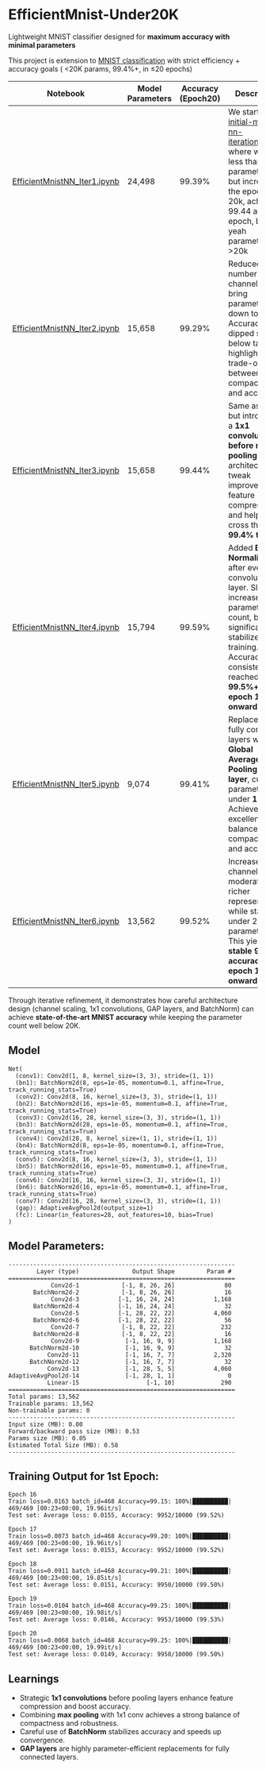 # EfficientMnist-Under20K
Lightweight MNIST classifier designed for **maximum accuracy with minimal parameters**

This project is extension to [MNIST classification](https://github.com/divya-r-kamat/MnistNN/edit/main/README.md) with strict efficiency + accuracy goals ( <20K params, 99.4%+, in ≤20 epochs)

|Notebook | Model Parameters | Accuracy (Epoch20) | Description|
|---------|-----------------|--------------------|------------|
|[EfficientMnistNN_Iter1.ipynb](https://github.com/divya-r-kamat/EfficientMnist-Under20K/blob/main/EfficientMnistNN_Iter1.ipynb) | 24,498 | 99.39% | We start with [initial-mnist-nn-iteration9.ipynb](https://github.com/divya-r-kamat/MnistNN/blob/main/initial-mnist-nn-iteration9.ipynb) where we had less tham 25K parameters, but increased the epoch to 20k, achieved 99.44 at 17th epoch, but yeah parameters are >20k|
|[EfficientMnistNN_Iter2.ipynb](https://github.com/divya-r-kamat/EfficientMnist-Under20K/blob/main/EfficientMnistNN_Iter2.ipynb)|15,658|99.29%|Reduced number of channels to bring parameters down to ~15K. Accuracy dipped slightly below target, highlighting trade-offs between compactness and accuracy|
|[EfficientMnistNN_Iter3.ipynb](https://github.com/divya-r-kamat/EfficientMnist-Under20K/blob/main/EfficientMnistNN_Iter3.ipynb)|15,658|99.44%|Same as Iter2, but introduced a **1x1 convolution before max pooling**. This architectural tweak improved feature compression and helped cross the **99.4% target**.!|
|[EfficientMnistNN_Iter4.ipynb](https://github.com/divya-r-kamat/EfficientMnist-Under20K/blob/main/EfficientMnistNN_Iter4.ipynb)|15,794|99.59%|Added **Batch Normalization** after every convolutional layer. Slightly increased parameter count, but significantly stabilized training. Accuracy consistently reached **99.5%+ from epoch 16 onward**|
|[EfficientMnistNN_Iter5.ipynb](https://github.com/divya-r-kamat/EfficientMnist-Under20K/blob/main/EfficientMnistNN_Iter5.ipynb)|9,074|99.41%|Replaced the fully connected layers with a **Global Average Pooling (GAP) layer**, cutting parameters to under **10K**. Achieved excellent balance of compactness and accuracy.|
|[EfficientMnistNN_Iter6.ipynb](https://github.com/divya-r-kamat/EfficientMnist-Under20K/blob/main/EfficientMnistNN_Iter6.ipynb)|13,562|99.52%|Increased channel sizes moderately for richer representations while staying under 20K parameters. This yielded **stable 99.5% accuracy from epoch 16 onward**.!|


Through iterative refinement, it demonstrates how careful architecture design (channel scaling, 1x1 convolutions, GAP layers, and BatchNorm) can achieve **state-of-the-art MNIST accuracy** while keeping the parameter count well below 20K.

## Model

    Net(
      (conv1): Conv2d(1, 8, kernel_size=(3, 3), stride=(1, 1))
      (bn1): BatchNorm2d(8, eps=1e-05, momentum=0.1, affine=True, track_running_stats=True)
      (conv2): Conv2d(8, 16, kernel_size=(3, 3), stride=(1, 1))
      (bn2): BatchNorm2d(16, eps=1e-05, momentum=0.1, affine=True, track_running_stats=True)
      (conv3): Conv2d(16, 28, kernel_size=(3, 3), stride=(1, 1))
      (bn3): BatchNorm2d(28, eps=1e-05, momentum=0.1, affine=True, track_running_stats=True)
      (conv4): Conv2d(28, 8, kernel_size=(1, 1), stride=(1, 1))
      (bn4): BatchNorm2d(8, eps=1e-05, momentum=0.1, affine=True, track_running_stats=True)
      (conv5): Conv2d(8, 16, kernel_size=(3, 3), stride=(1, 1))
      (bn5): BatchNorm2d(16, eps=1e-05, momentum=0.1, affine=True, track_running_stats=True)
      (conv6): Conv2d(16, 16, kernel_size=(3, 3), stride=(1, 1))
      (bn6): BatchNorm2d(16, eps=1e-05, momentum=0.1, affine=True, track_running_stats=True)
      (conv7): Conv2d(16, 28, kernel_size=(3, 3), stride=(1, 1))
      (gap): AdaptiveAvgPool2d(output_size=1)
      (fc): Linear(in_features=28, out_features=10, bias=True)
    )

## Model Parameters:

    ----------------------------------------------------------------
            Layer (type)               Output Shape         Param #
    ================================================================
                Conv2d-1            [-1, 8, 26, 26]              80
           BatchNorm2d-2            [-1, 8, 26, 26]              16
                Conv2d-3           [-1, 16, 24, 24]           1,168
           BatchNorm2d-4           [-1, 16, 24, 24]              32
                Conv2d-5           [-1, 28, 22, 22]           4,060
           BatchNorm2d-6           [-1, 28, 22, 22]              56
                Conv2d-7            [-1, 8, 22, 22]             232
           BatchNorm2d-8            [-1, 8, 22, 22]              16
                Conv2d-9             [-1, 16, 9, 9]           1,168
          BatchNorm2d-10             [-1, 16, 9, 9]              32
               Conv2d-11             [-1, 16, 7, 7]           2,320
          BatchNorm2d-12             [-1, 16, 7, 7]              32
               Conv2d-13             [-1, 28, 5, 5]           4,060
    AdaptiveAvgPool2d-14             [-1, 28, 1, 1]               0
               Linear-15                   [-1, 10]             290
    ================================================================
    Total params: 13,562
    Trainable params: 13,562
    Non-trainable params: 0
    ----------------------------------------------------------------
    Input size (MB): 0.00
    Forward/backward pass size (MB): 0.53
    Params size (MB): 0.05
    Estimated Total Size (MB): 0.58
    ----------------------------------------------------------------

## Training Output for 1st Epoch:  

    Epoch 16
    Train loss=0.0163 batch_id=468 Accuracy=99.15: 100%|██████████| 469/469 [00:23<00:00, 19.96it/s]
    Test set: Average loss: 0.0155, Accuracy: 9952/10000 (99.52%)
    
    Epoch 17
    Train loss=0.0073 batch_id=468 Accuracy=99.20: 100%|██████████| 469/469 [00:23<00:00, 19.96it/s]
    Test set: Average loss: 0.0153, Accuracy: 9952/10000 (99.52%)
    
    Epoch 18
    Train loss=0.0911 batch_id=468 Accuracy=99.21: 100%|██████████| 469/469 [00:23<00:00, 19.85it/s]
    Test set: Average loss: 0.0151, Accuracy: 9950/10000 (99.50%)
    
    Epoch 19
    Train loss=0.0104 batch_id=468 Accuracy=99.25: 100%|██████████| 469/469 [00:23<00:00, 19.98it/s]
    Test set: Average loss: 0.0146, Accuracy: 9953/10000 (99.53%)
    
    Epoch 20
    Train loss=0.0068 batch_id=468 Accuracy=99.25: 100%|██████████| 469/469 [00:23<00:00, 19.99it/s]
    Test set: Average loss: 0.0149, Accuracy: 9950/10000 (99.50%)

## Learnings
- Strategic **1x1 convolutions** before pooling layers enhance feature compression and boost accuracy.  
- Combining **max pooling** with 1x1 conv achieves a strong balance of compactness and robustness.
- Careful use of **BatchNorm** stabilizes accuracy and speeds up convergence.  
- **GAP layers** are highly parameter-efficient replacements for fully connected layers.  
  
